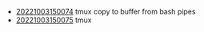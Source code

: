 - [20221003150074](/zet/20221003150074/README.md) tmux copy to buffer from bash pipes
- [20221003150075](/zet/20221003150075/README.md) tmux
